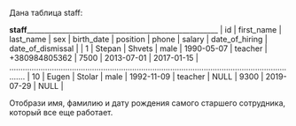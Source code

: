 Дана таблица staff:

____________________________________staff__________________________________________________________________________________________
| id  |	first_name | last_name | sex    | birth_date | position     | phone         | salary | date_of_hiring | date_of_dismissal |
| 1   |	Stepan     | Shvets    | male   | 1990-05-07 | teacher      | +380984805362 | 7500   | 2013-07-01     | 2017-01-15        |
...................................................................................................................................
| 10  | Eugen      | Stolar    | male   | 1992-11-09 | teacher      | NULL          | 9300   | 2019-07-29     | NULL              |

Отобрази имя, фамилию и дату рождения самого старшего сотрудника, который все еще работает.